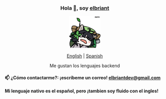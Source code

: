 <div align="center">
    <h3>Hola 👋, soy <a href="https://elbriant.github.io">elbriant</a></h3>
    <p align="center">
        <a href="https://elbriant.github.io">
            <img src="./saga.gif" width="100"/>
        </a>
    </p>
    <p align="center">
        <a href="https://github.com/elbriant/elbriant/blob/main/README.md"><span>English</span></a> |
        <a href="https://github.com/elbriant/elbriant/blob/main/README_ES.md"><span>Spanish</span></a>
    </p>
    <p> Me gustan los lenguajes backend</p>
    <h4 align="left"> 📫 ¿Cómo contactarme?: ¡escríbeme un correo! <a href="mailto:elbriantdev@gmail.com">elbriantdev@gmail.com</a></h4>
    <h4 align="left"> Mi lenguaje nativo es el español, pero ¡tambien soy fluido con el ingles! </h4>
</div>
<!---
i should modify this again in the future 
--->
